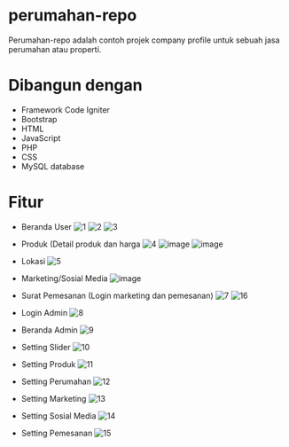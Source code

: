 # perumahan-repo
Perumahan-repo adalah contoh projek company profile untuk sebuah jasa perumahan atau properti. 

# Dibangun dengan
- Framework Code Igniter
- Bootstrap
- HTML
- JavaScript
- PHP
- CSS
- MySQL database


# Fitur
- Beranda User
![1](https://user-images.githubusercontent.com/77722679/194992317-b8494087-c94d-43bd-af60-dc90534db36b.jpg)
![2](https://user-images.githubusercontent.com/77722679/194992333-f0eb345f-ff0e-43ed-966b-32ae3729ec44.jpg)
![3](https://user-images.githubusercontent.com/77722679/194992344-d23ae249-dc2c-4736-b569-29553557ec05.jpg)

- Produk (Detail produk dan harga
![4](https://user-images.githubusercontent.com/77722679/194992786-d42c65f1-4ebb-4765-bc59-d75372f0bbbf.jpg)
![image](https://user-images.githubusercontent.com/77722679/194992880-af6bd81f-b659-4c6f-b554-592c8c02a7d7.png)
![image](https://user-images.githubusercontent.com/77722679/194992944-70734718-1e9c-4080-ab2a-3724d689d467.png)

- Lokasi
![5](https://user-images.githubusercontent.com/77722679/194992564-a2514481-167b-468c-9462-569a8dd9a10d.jpg)

- Marketing/Sosial Media
![image](https://user-images.githubusercontent.com/77722679/194992744-8dc1f549-4bef-437a-8fad-95d0c8e4b97d.png)

- Surat Pemesanan (Login marketing dan pemesanan)
![7](https://user-images.githubusercontent.com/77722679/194992542-49d2c60c-b9c9-4868-803e-618c4f3e6f01.jpg)
![16](https://user-images.githubusercontent.com/77722679/194992552-48eb988c-b46c-486a-853d-ac4e773d35e0.jpg)

- Login Admin
![8](https://user-images.githubusercontent.com/77722679/194992530-217ac1a5-e16f-4143-987f-a4b1697dcfaa.jpg)

- Beranda Admin
![9](https://user-images.githubusercontent.com/77722679/194992520-f0f6325e-44e9-4110-bb2a-a3720fad00c6.jpg)

- Setting Slider
![10](https://user-images.githubusercontent.com/77722679/194992510-da994b4e-79fe-4854-9c4e-5a6cd41e75bd.jpg)

- Setting Produk
![11](https://user-images.githubusercontent.com/77722679/194992505-c2cceeb2-ce1a-4963-8482-6baaf74becb1.jpg)

- Setting Perumahan
![12](https://user-images.githubusercontent.com/77722679/194992502-be7068f3-71a4-437a-932d-b40a381143ea.jpg)

- Setting Marketing
![13](https://user-images.githubusercontent.com/77722679/194992475-16d61d09-3b1a-48ed-9f5d-fc9bd6ceea1b.jpg)

- Setting Sosial Media
![14](https://user-images.githubusercontent.com/77722679/194992455-ec3fbec6-e050-4c9e-84db-eaba109209b2.jpg)

- Setting Pemesanan 
![15](https://user-images.githubusercontent.com/77722679/194992619-baa8224f-8009-4d55-99c1-b122daee4c78.jpg)
